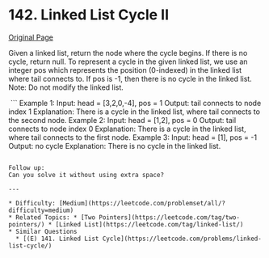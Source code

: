 # 142. Linked List Cycle II

[Original Page](https://leetcode.com/problems/linked-list-cycle-ii/)

Given a linked list, return the node where the cycle begins. If there is no cycle, return null.
To represent a cycle in the given linked list, we use an integer pos which represents the position (0-indexed) in the linked list where tail connects to. 
If pos is -1, then there is no cycle in the linked list.
Note: Do not modify the linked list.

 ```
Example 1:
Input: head = [3,2,0,-4], pos = 1
Output: tail connects to node index 1
Explanation: There is a cycle in the linked list, where tail connects to the second node.
Example 2:
Input: head = [1,2], pos = 0
Output: tail connects to node index 0
Explanation: There is a cycle in the linked list, where tail connects to the first node.
Example 3:
Input: head = [1], pos = -1
Output: no cycle
Explanation: There is no cycle in the linked list.
```

Follow up:
Can you solve it without using extra space?

---

* Difficulty: [Medium](https://leetcode.com/problemset/all/?difficulty=medium)
* Related Topics: * [Two Pointers](https://leetcode.com/tag/two-pointers/) * [Linked List](https://leetcode.com/tag/linked-list/)
* Similar Questions 
  * [(E) 141. Linked List Cycle](https://leetcode.com/problems/linked-list-cycle/)
